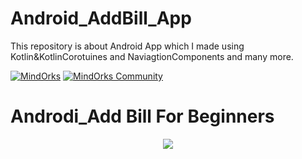 # Android_AddBill_App
This repository is about Android App which I made using Kotlin&KotlinCorotuines and NaviagtionComponents and many more.


[![MindOrks](https://img.shields.io/badge/mindorks-opensource-blue.svg)](https://mindorks.com/open-source-projects)
[![MindOrks Community](https://img.shields.io/badge/join-community-blue.svg)](https://mindorks.com/join-community)


# Androdi_Add Bill For Beginners

<p align="center">
    <img src="https://raw.githubusercontent.com/MindorksOpenSource/ridesharing-uber-lyft-app/master/assets/banner-ridesharing-uber-lyft-app.jpg">
</p>
<br>
